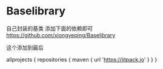 # Baselibrary
自己封装的基类
添加下面的依赖即可
https://github.com/xiongyeping/Baselibrary

这个添加到最后

allprojects {
    repositories {
        maven { url 'https://jitpack.io' }
    }
}
